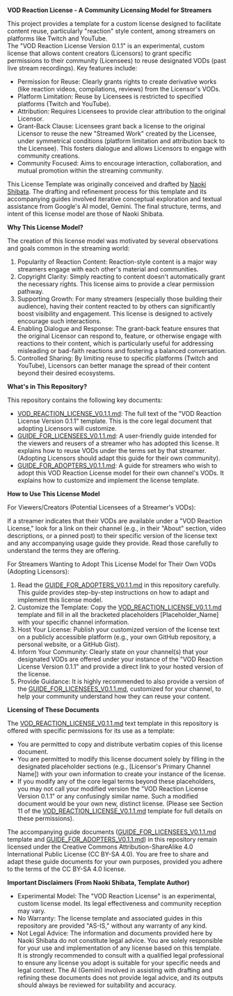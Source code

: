 **VOD Reaction License \- A Community Licensing Model for Streamers**

This project provides a template for a custom license designed to facilitate content reuse, particularly "reaction" style content, among streamers on platforms like Twitch and YouTube.  
The "VOD Reaction License Version 0.1.1" is an experimental, custom license that allows content creators (Licensors) to grant specific permissions to their community (Licensees) to reuse designated VODs (past live stream recordings). Key features include:

* Permission for Reuse: Clearly grants rights to create derivative works (like reaction videos, compilations, reviews) from the Licensor's VODs.  
* Platform Limitation: Reuse by Licensees is restricted to specified platforms (Twitch and YouTube).  
* Attribution: Requires Licensees to provide clear attribution to the original Licensor.  
* Grant-Back Clause: Licensees grant back a license to the original Licensor to reuse the new "Streamed Work" created by the Licensee, under symmetrical conditions (platform limitation and attribution back to the Licensee). This fosters dialogue and allows Licensors to engage with community creations.  
* Community Focused: Aims to encourage interaction, collaboration, and mutual promotion within the streaming community.

This License Template was originally conceived and drafted by [Naoki Shibata](https://github.com/shibatch/). The drafting and refinement process for this template and its accompanying guides involved iterative conceptual exploration and textual assistance from Google's AI model, Gemini. The final structure, terms, and intent of this license model are those of Naoki Shibata.

**Why This License Model?**

The creation of this license model was motivated by several observations and goals common in the streaming world:

1. Popularity of Reaction Content: Reaction-style content is a major way streamers engage with each other's material and communities.  
2. Copyright Clarity: Simply reacting to content doesn't automatically grant the necessary rights. This license aims to provide a clear permission pathway.  
3. Supporting Growth: For many streamers (especially those building their audience), having their content reacted to by others can significantly boost visibility and engagement. This license is designed to actively encourage such interactions.  
4. Enabling Dialogue and Response: The grant-back feature ensures that the original Licensor can respond to, feature, or otherwise engage with reactions to their content, which is particularly useful for addressing misleading or bad-faith reactions and fostering a balanced conversation.  
5. Controlled Sharing: By limiting reuse to specific platforms (Twitch and YouTube), Licensors can better manage the spread of their content beyond their desired ecosystems.

**What's in This Repository?**

This repository contains the following key documents:

* [VOD\_REACTION\_LICENSE\_V0.1.1.md](https://github.com/shibatch/grantback/blob/main/VOD_REACTION_LICENSE_V0.1.md): The full text of the "VOD Reaction License Version 0.1.1" template. This is the core legal document that adopting Licensors will customize.  
* [GUIDE\_FOR\_LICENSEES\_V0.1.1.md](https://github.com/shibatch/grantback/blob/main/GUIDE_FOR_LICENSEES_V0.1.md): A user-friendly guide intended for the viewers and reusers of a streamer who has adopted this license. It explains how to reuse VODs under the terms set by that streamer. (Adopting Licensors should adapt this guide for their own community).  
* [GUIDE\_FOR\_ADOPTERS\_V0.1.1.md](https://github.com/shibatch/grantback/blob/main/GUIDE_FOR_ADOPTERS_V0.1.md): A guide for streamers who wish to adopt this VOD Reaction License model for their own channel's VODs. It explains how to customize and implement the license template.

**How to Use This License Model**

For Viewers/Creators (Potential Licensees of a Streamer's VODs):

If a streamer indicates that their VODs are available under a "VOD Reaction License," look for a link on their channel (e.g., in their "About" section, video descriptions, or a pinned post) to their specific version of the license text and any accompanying usage guide they provide. Read those carefully to understand the terms they are offering.

For Streamers Wanting to Adopt This License Model for Their Own VODs (Adopting Licensors):

1. Read the [GUIDE\_FOR\_ADOPTERS\_V0.1.1.md](https://github.com/shibatch/grantback/blob/main/GUIDE_FOR_ADOPTERS_V0.1.md) in this repository carefully. This guide provides step-by-step instructions on how to adapt and implement this license model.  
2. Customize the Template: Copy the [VOD\_REACTION\_LICENSE\_V0.1.1.md](https://github.com/shibatch/grantback/blob/main/VOD_REACTION_LICENSE_V0.1.md) template and fill in all the bracketed placeholders \[Placeholder\_Name\] with your specific channel information.  
3. Host Your License: Publish your customized version of the license text on a publicly accessible platform (e.g., your own GitHub repository, a personal website, or a GitHub Gist).  
4. Inform Your Community: Clearly state on your channel(s) that your designated VODs are offered under your instance of the "VOD Reaction License Version 0.1.1" and provide a direct link to your hosted version of the license.  
5. Provide Guidance: It is highly recommended to also provide a version of the [GUIDE\_FOR\_LICENSEES\_V0.1.1.md](https://github.com/shibatch/grantback/blob/main/GUIDE_FOR_LICENSEES_V0.1.md), customized for your channel, to help your community understand how they can reuse your content.

**Licensing of These Documents**

The [VOD\_REACTION\_LICENSE\_V0.1.1.md](https://github.com/shibatch/grantback/blob/main/VOD_REACTION_LICENSE_V0.1.md) text template in this repository is offered with specific permissions for its use as a template:

* You are permitted to copy and distribute verbatim copies of this license document.  
* You are permitted to modify this license document solely by filling in the designated placeholder sections (e.g., \[Licensor's Primary Channel Name\]) with your own information to create your instance of the license.  
* If you modify any of the core legal terms beyond these placeholders, you may not call your modified version the "VOD Reaction License Version 0.1.1" or any confusingly similar name. Such a modified document would be your own new, distinct license. (Please see Section 11 of the [VOD\_REACTION\_LICENSE\_V0.1.1.md](https://github.com/shibatch/grantback/blob/main/VOD_REACTION_LICENSE_V0.1.md) template for full details on these permissions).

The accompanying guide documents ([GUIDE\_FOR\_LICENSEES\_V0.1.1.md](https://github.com/shibatch/grantback/blob/main/GUIDE_FOR_LICENSEES_V0.1.md) template and [GUIDE\_FOR\_ADOPTERS\_V0.1.1.md](https://github.com/shibatch/grantback/blob/main/GUIDE_FOR_ADOPTERS_V0.1.md)) in this repository remain licensed under the Creative Commons Attribution-ShareAlike 4.0 International Public License (CC BY-SA 4.0). You are free to share and adapt these guide documents for your own purposes, provided you adhere to the terms of the CC BY-SA 4.0 license.

**Important Disclaimers (From Naoki Shibata, Template Author)**

* Experimental Model: The "VOD Reaction License" is an experimental, custom license model. Its legal effectiveness and community reception may vary.  
* No Warranty: The license template and associated guides in this repository are provided "AS-IS," without any warranty of any kind.  
* Not Legal Advice: The information and documents provided here by Naoki Shibata do not constitute legal advice. You are solely responsible for your use and implementation of any license based on this template. It is strongly recommended to consult with a qualified legal professional to ensure any license you adopt is suitable for your specific needs and legal context. The AI (Gemini) involved in assisting with drafting and refining these documents does not provide legal advice, and its outputs should always be reviewed for suitability and accuracy.

